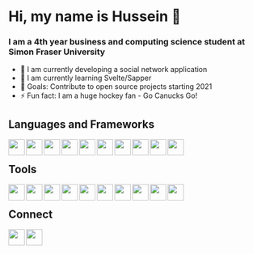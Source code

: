 # Hi, my name is Hussein 👋

### I am a 4th year business and computing science student at Simon Fraser University
- 🔭 I am currently developing a social network application
- 🌱 I am currently learning Svelte/Sapper
- 👯 Goals: Contribute to open source projects starting 2021
- ⚡ Fun fact: I am a huge hockey fan - Go Canucks Go!

## Languages and Frameworks
<img align="left" alt="" width="32" height="32" src="https://cdn.jsdelivr.net/npm/simple-icons@v3/icons/html5.svg"/>
<img align="left" alt="" width="32" height="32" src="https://cdn.jsdelivr.net/npm/simple-icons@v3/icons/css3.svg"/>
<img align="left" alt="" width="32" height="32" src="https://cdn.jsdelivr.net/npm/simple-icons@v3/icons/javascript.svg"/>
<img align="left" alt="" width="32" height="32" src="https://cdn.jsdelivr.net/npm/simple-icons@v3/icons/typescript.svg"/>
<img align="left" alt="" width="32" height="32" src="https://cdn.jsdelivr.net/npm/simple-icons@v3/icons/react.svg"/>
<img align="left" alt="" width="32" height="32" src="https://cdn.jsdelivr.net/npm/simple-icons@v3/icons/svelte.svg"/>
<img align="left" alt="" width="32" height="32" src="https://cdn.jsdelivr.net/npm/simple-icons@v3/icons/node-dot-js.svg"/>
<img align="left" alt="" width="32" height="32" src="https://cdn.jsdelivr.net/npm/simple-icons@v3/icons/python.svg"/>
<img align="left" alt="" width="32" height="32" src="https://cdn.jsdelivr.net/npm/simple-icons@v3/icons/c.svg"/>
<img align="left" alt="" width="32" height="32" src="https://cdn.jsdelivr.net/npm/simple-icons@v3/icons/cplusplus.svg"/>

<br/>

## Tools
<img align="left" alt="" width="32" height="32" src="https://cdn.jsdelivr.net/npm/simple-icons@v3/icons/visualstudiocode.svg"/>
<img align="left" alt="" width="32" height="32" src="https://cdn.jsdelivr.net/npm/simple-icons@v3/icons/git.svg"/>
<img align="left" alt="" width="32" height="32" src="https://cdn.jsdelivr.net/npm/simple-icons@v3/icons/figma.svg"/>
<img align="left" alt="" width="32" height="32" src="https://cdn.jsdelivr.net/npm/simple-icons@v3/icons/mongodb.svg"/>
<img align="left" alt="" width="32" height="32" src="https://cdn.jsdelivr.net/npm/simple-icons@v3/icons/firebase.svg"/>
<img align="left" alt="" width="32" height="32" src="https://cdn.jsdelivr.net/npm/simple-icons@v3/icons/graphql.svg"/>
<img align="left" alt="" width="32" height="32" src="https://cdn.jsdelivr.net/npm/simple-icons@v3/icons/postman.svg"/>
<img align="left" alt="" width="32" height="32" src="https://cdn.jsdelivr.net/npm/simple-icons@v3/icons/windows.svg"/>
<img align="left" alt="" width="32" height="32" src="https://cdn.jsdelivr.net/npm/simple-icons@v3/icons/linux.svg"/>
<img align="left" alt="" width="32" height="32" src="https://cdn.jsdelivr.net/npm/simple-icons@v3/icons/microsoftoffice.svg"/>

<br/>

## Connect
[<img align="left" alt="" width="32" height="32" src="https://cdn.jsdelivr.net/npm/simple-icons@v3/icons/linkedin.svg"/>][linkedin]
[<img align="left" alt="" width="32" height="32" src="https://cdn.jsdelivr.net/npm/simple-icons@v3/icons/twitter.svg"/>][twitter]

[linkedin]: https://www.linkedin.com/in/hfawazbc/
[twitter]: https://twitter.com/hfawazbc
